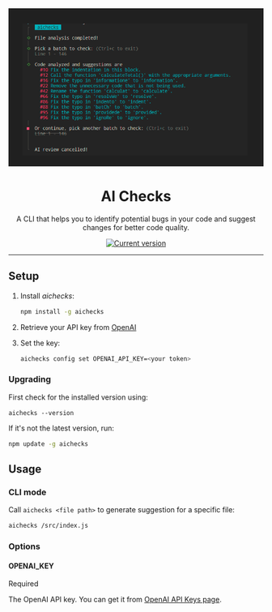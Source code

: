 <div align="center">
  <div>
    <img src="./.github/demo_ai.png" alt="AI Checks"/>
    <h1 align="center">AI Checks</h1>
  </div>
	<p>A CLI that helps you to identify potential bugs in your code and suggest changes for better code quality.</p>
	<a href="https://www.npmjs.com/package/aichecks"><img src="https://img.shields.io/npm/v/aichecks" alt="Current version"></a>
</div>

---

## Setup


1. Install _aichecks_:

    ```sh
    npm install -g aichecks
    ```

2. Retrieve your API key from [OpenAI](https://platform.openai.com/account/api-keys)


3. Set the key:

    ```sh
    aichecks config set OPENAI_API_KEY=<your token>
    ```


### Upgrading

First check for the installed version using:
```
aichecks --version
```

If it's not the latest version, run:
```sh
npm update -g aichecks
```

## Usage
### CLI mode

Call `aichecks <file path>` to generate suggestion for a specific file:

```sh
aichecks /src/index.js
```

### Options
#### OPENAI_KEY

Required

The OpenAI API key. You can get it from [OpenAI API Keys page](https://platform.openai.com/account/api-keys).